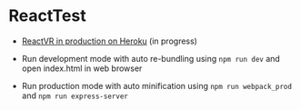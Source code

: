 # ReactTest

* [ReactVR in production on Heroku](https://reactvr.herokuapp.com/) (in progress)

* Run development mode with auto re-bundling using `npm run dev` and open index.html in web browser

* Run production mode with auto minification using `npm run webpack_prod` and `npm run express-server`


